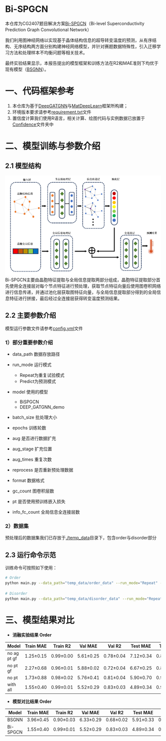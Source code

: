# Bi-SPGCN
本仓库为CG2407题目解决方案[Bi-SPGCN](#bi-spgcn)（Bi-level Superconductivity Prediction Graph Convolutional Network）

我们利用图神经网络以实现基于晶体结构信息的超导转变温度的预测，从有序结构、无序结构两方面分别构建神经网络模型，并针对赛题数据特殊性，引入迁移学习方法和处理样本不均衡问题等相关技术。

最终实验结果显示，本报告提出的模型框架和训练方法在R2和MAE准则下均优于现有模型（[BSGNN](https://github.com/GLinustb/BSGNN)）。


# 一、代码框架参考
1. 本仓库为基于[DeepGATGNN](https://github.com/usccolumbia/deeperGATGNN)与[MatDeepLearn](https://github.com/Fung-Lab/MatDeepLearn)框架所构建；
2. 环境版本要求请参考[requirement.txt](./requirements.txt)文件
3. 置信度计算我们使用R语言，相关计算、绘图代码与实例数据已放置于[Confidence](./Confidence/)文件夹中



# 二、模型训练与参数介绍
## 2.1 模型结构
![](./Bi-SPGCN模型结构图.png)
Bi-SPGCN主要由晶胞特征提取与全局信息提取两部分组成，晶胞特征提取部分首先使用全连接层对每个节点特征进行预处理，获取节点特征向量后使用图卷积网络进行信息传递，并通过池化层获取图特征向量，与全局信息提取部分得到的全局信息特征进行拼接，最后经过全连接层获得转变温度预测结果。

## 2.2 主要参数介绍
模型运行参数文件请参考[config.yml](./config.yml)文件

### 1）部分重要参数介绍
- data_path 数据存放路径
- run_mode 运行模式
    - Repeat为重复试验模式
    - Predict为预测模式
- model 使用的模型
    - BiSPGCN
    - DEEP_GATGNN_demo
- batch_size 批处理大小
- epochs 训练轮数

- aug 是否进行数据扩充
- aug_stage 扩充位置
- aug_times 重复次数
- reprocess 是否重新预处理数据
- format 数据格式
- gc_count 图卷积层数
- pt 是否使用预训练嵌入损失
- info_fc_count 全局信息全连接层数

### 2）数据集
预处理后的数据集我们已存放于[./temp_data](./temp_data/)目录下，包含order与disorder部分


## 2.3 运行命令示范

训练命令可按照如下使用：
```bash
# Order
python main.py --data_path="temp_data/order_data" --run_mode="Repeat" --model="BiSPGCN" --batch_size="63"  --save_model="FALSE" --epochs="500" --aug="True"  --aug_times=5 --aug_stage=0.0  --reprocess="True"  --format="cif" --gc_count="10" --pt="True"

# Disorder
python main.py --data_path="temp_data/disorder_data" --run_mode="Repeat" --model="DEEP_GATGNN_demo" --batch_size="31"  --save_model="FALSE" --epochs="500" --aug="True"  --aug_times=2 --aug_stage=0.0  --reprocess="True"  --format="cif" --gc_count="15"
```

# 三、模型结果对比

- **消融实验结果 Order**

|Model|	Train MAE|	Train R2|Val MAE|	Val R2	|Test MAE|	Test R2|
|---|---|---|---|---|---|---|
|no ag pt gf|	1.25±0.15	|0.99±0.00	|5.61±0.25	|0.78±0.04	|7.12±0.34	|0.84±0.02|
|no pt gf	|2.27±0.68	|0.96±0.01	|5.88±0.02	|0.72±0.04	|6.67±0.25	|0.82±0.02
|no pt	|1.73±0.88	|0.98±0.02	|5.76±0.41	|0.81±0.04	|5.90±0.70	|0.90±0.03
|with all	|1.55±0.40	|0.99±0.01	|5.52±0.29	|0.83±0.03	|4.89±0.34	|0.95±0.02|

- **模型对比结果 Order**

|Model	|Train MAE	|Train R2	|Val MAE	|Val R2	|Test MAE	|Test R2
|---|---|---|---|---|---|---|
|BSGNN	|3.96±0.45	|0.90±0.03	|6.33±0.29	|0.68±0.02	|5.91±0.33	|0.87±0.02
|Bi-SPGCN	|1.55±0.40	|0.99±0.01	|5.52±0.29	|0.83±0.03	|4.89±0.34	|0.95±0.02